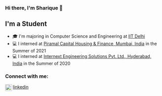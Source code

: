 ### Hi there, I'm Sharique 👋

## I'm a Student
- 🎓 I'm majoring in Computer Science and Engineering at [IIT Delhi](https://home.iitd.ac.in)
- 💻 I interned at [Piramal Capital Housing & Finance, Mumbai, India](https://www.piramalfinance.com/) in the Summer of 2021
- 💻 I interned at [Internext Engineering Solutions Pvt. Ltd., Hyderabad, India](https://internextengineering.com/) in the Summer of 2020

### Connect with me:

[<img align="left" alt="codeSTACKr | LinkedIn" width="22px" src="https://cdn.jsdelivr.net/npm/simple-icons@v3/icons/linkedin.svg" />][linkedin][linkedin]

<br />

[linkedin]: https://www.linkedin.com/in/sharique-shamim-963b65193/
